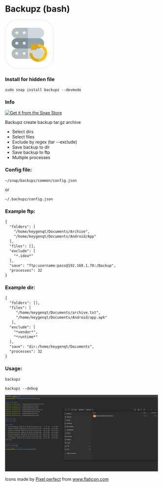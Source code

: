 Backupz (bash)
===================

![picture](data/logo-small.png)

### Install for hidden file
```
sudo snap install backupz --devmode
```

### Info

[![Get it from the Snap Store](https://snapcraft.io/static/images/badges/en/snap-store-black.svg)](https://snapcraft.io/backupz)

Backupz create backup tar.gz archive

* Select dirs
* Select files
* Exclude by regex (tar --exclude)
* Save backup to dir
* Save backup to ftp
* Multiple processes

### Config file:
```
~/snap/backupz/common/config.json
```
or
```
~/.backupz/config.json
```

### Example ftp:
```
{
  "folders": [
    "/home/keygenqt/Documents/Archive",
    "/home/keygenqt/Documents/Android/App"
  ],
  "files": [],
  "exclude": [
    "*.idea*"
  ],
  "save": "ftp:username:pass@192.168.1.70:/Backup",
  "processes": 32
}
```

### Example dir:
```
{
  "folders": [],
  "files": [
     "/home/keygenqt/Documents/archive.txt",
     "/home/keygenqt/Documents/Android/app.apk"
   ],
  "exclude": [
    "*vendor*",
    "*runtime*"
  ],
  "save": "dir:/home/keygenqt/Documents",
  "processes": 32
}
```

### Usage:
```
backupz
```

```
backupz --debug
```

![picture](data/preview.png)

<div>Icons made by <a href="https://icon54.com/" title="Pixel perfect">Pixel perfect</a> from <a href="https://www.flaticon.com/" title="Flaticon">www.flaticon.com</a></div>
